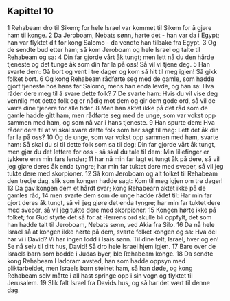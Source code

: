 ## Kapittel 10

1 Rehabeam dro til Sikem; for hele Israel var kommet til Sikem for å gjøre ham til konge.
2 Da Jeroboam, Nebats sønn, hørte det - han var da i Egypt; han var flyktet dit for kong Salomo - da vendte han tilbake fra Egypt.
3 Og de sendte bud etter ham; så kom Jeroboam og hele Israel og talte til Rehabeam og sa:
4 Din far gjorde vårt åk tungt; men lett nå du den hårde tjeneste og det tunge åk som din far la på oss! Så vil vi tjene deg.
5 Han svarte dem: Gå bort og vent i tre dager og kom så hit til meg igjen! Så gikk folket bort.
6 Og kong Rehabeam rådførte seg med de gamle, som hadde gjort tjeneste hos hans far Salomo, mens han enda levde, og han sa: Hva råder dere meg til å svare dette folk?
7 De svarte ham: Hvis du vil vise deg vennlig mot dette folk og er nådig mot dem og gir dem gode ord, så vil de være dine tjenere for alle tider.
8 Men han aktet ikke på det råd som de gamle hadde gitt ham, men rådførte seg med de unge, som var vokst opp sammen med ham, og som nå var i hans tjeneste.
9 Han spurte dem: Hva råder dere til at vi skal svare dette folk som har sagt til meg: Lett det åk din far la på oss?
10 Og de unge, som var vokst opp sammen med ham, svarte ham: Så skal du si til dette folk som sa til deg: Din far gjorde vårt åk tungt, men gjør du det lettere for oss - så skal du tale til dem: Min lillefinger er tykkere enn min fars lender;
11 har nå min far lagt et tungt åk på dere, så vil jeg gjøre deres åk enda tyngre; har min far tuktet dere med sveper, så vil jeg tukte dere med skorpioner.
12 Så kom Jeroboam og alt folket til Rehabeam den tredje dag, slik som kongen hadde sagt: Kom til meg igjen om tre dager!
13 Da gav kongen dem et hårdt svar; kong Rehabearn aktet ikke på de gamles råd,
14 men svarte dem som de unge hadde rådet til: Har min far gjort deres åk tungt, så vil jeg gjøre det enda tyngre; har min far tuktet dere med sveper, så vil jeg tukte dere med skorpioner.
15 Kongen hørte ikke på folket; for Gud styrte det så for at Herrens ord skulle bli oppfylt, det som han hadde talt til Jeroboam, Nebats sønn, ved Akia fra Silo.
16 Da nå hele Israel så at kongen ikke hørte på dem, svarte folket kongen og sa: Hva del har vi i David? Vi har ingen lodd i Isais sønn. Til dine telt, Israel, hver og en! Se nå selv til ditt hus, David! Så dro hele Israel hjem igjen.
17 Bare over de Israels barn som bodde i Judas byer, ble Rehabeam konge.
18 Da sendte kong Rehabeam Hadoram avsted, han som hadde oppsyn med pliktarbeidet, men Israels barn steinet ham, så han døde, og kong Rehabeam selv måtte i all hast springe opp i sin vogn og flyktet til Jerusalem.
19 Slik falt Israel fra Davids hus, og så har det vært til denne dag.
